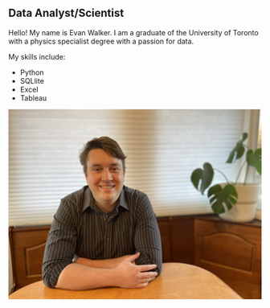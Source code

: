 ## Data Analyst/Scientist

Hello!  My name is Evan Walker.  I am a graduate of the University of Toronto with a physics specialist degree with a passion for data.  

My skills include:
  - Python
  - SQLlite
  - Excel
  - Tableau

![Image](https://raw.githubusercontent.com/evanhinton/evanhinton/gh-pages/Evan_picture.jpg)
```
